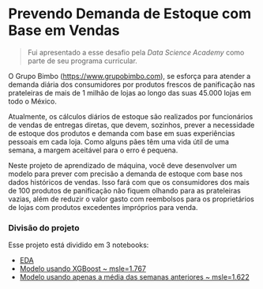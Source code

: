 # Prevendo Demanda de Estoque com Base em Vendas

>Fui apresentado a esse desafio pela *Data Science Academy* como parte de seu programa curricular.

O Grupo Bimbo (https://www.grupobimbo.com), se esforça para atender a demanda diária dos consumidores por produtos frescos de panificação nas prateleiras de mais de 1 milhão de lojas ao longo das suas 45.000 lojas em todo o México.

Atualmente, os cálculos diários de estoque são realizados por funcionários de vendas de entregas diretas, que devem, sozinhos, prever a necessidade de estoque dos produtos e demanda com base em suas experiências pessoais em cada loja. Como alguns pães têm uma vida útil de uma semana, a margem aceitável para o erro é pequena.

Neste projeto de aprendizado de máquina, você deve desenvolver um modelo para prever com precisão a demanda de estoque com base nos dados
históricos de vendas. Isso fará com que os consumidores dos mais de 100 produtos de panificação não fiquem olhando para as prateleiras vazias, além de reduzir o valor gasto com reembolsos para os proprietários de lojas com produtos excedentes impróprios para venda.

### Divisão do projeto

Esse projeto está dividido em 3 notebooks:
- [EDA](https://github.com/marcoayamada/bimbo_sales/blob/master/EDA.ipynb)
- [Modelo usando XGBoost ~ msle=1.767](https://github.com/marcoayamada/bimbo_sales/blob/master/%5B4%5D%20Bimbo%20(xgboost).ipynb)
- [Modelo usando apenas a média das semanas anteriores ~ msle=1.622](https://github.com/marcoayamada/bimbo_sales/blob/master/%5B5%5D%20Bimbo%20(medians).ipynb)
